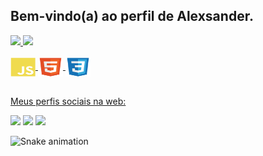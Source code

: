 ## Bem-vindo(a) ao perfil de Alexsander.

 <div>
   <a href="https://github.com/alexsander1dev">
   <img height="180em" src="https://github-readme-stats.vercel.app/api?username=alexsander1dev&show_icons=true&theme=highcontrast&include_all_commits=true&count_private=true"/>
   <img height="180em" src="https://github-readme-stats.vercel.app/api/top-langs/?username=alexsander1dev&layout=compact&langs_count=6&theme=highcontrast"/>

</div>
<div style="display: inline_block"><br>
  <img align="center" alt="Js" height="30" width="40" src="https://raw.githubusercontent.com/devicons/devicon/master/icons/javascript/javascript-plain.svg">
  <img align="center" alt="HTML" height="30" width="40" src="https://raw.githubusercontent.com/devicons/devicon/master/icons/html5/html5-original.svg">
  <img align="center" alt="CSS" height="30" width="40" src="https://raw.githubusercontent.com/devicons/devicon/master/icons/css3/css3-original.svg">
</div>
 
 <br>
 
  Meus perfis sociais na web:
 
<div> 
  <a href= "mailto:alexsander.junior1998@gmail.com"><img src="https://img.shields.io/badge/-Gmail-%23333?style=for-the-badge&logo=gmail&logoColor=white" target="_blank" rel="external"></a>
  <a href= "https://www.linkedin.com/in/alexsander-junio-da-silva-galv%C3%A3o-21177a23b" target="_blank" rel="external"><img src="https://img.shields.io/badge/-LinkedIn-%230077B5?style=for-the-badge&logo=linkedin&logoColor=white" target="_blank" rel="external"></a> 
 <a href= "http://lattes.cnpq.br/9294926683366274" target="_blank"><img src="https://img.shields.io/badge/lattes-teal?logo=&style=for-the-badge" target="_blank" rel="external"></a>
 
  ![Snake animation](https://github.com/alexsander1dev/alexsander1dev/blob/output/github-contribution-grid-snake.svg)

</div>
